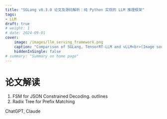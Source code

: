 ```yaml
---
title: "SGLang v0.3.0 论文及源码解析：纯 Python 实现的 LLM 推理框架"
tags:
- LLM
draft: true
# weight: 1
# date: 2024-09-01
cover:
    image: /images/llm_serving_framework.png
    caption: "Comparison of SGLang, TensorRT-LLM and vLLM<br>(Image source: [LMSYS ORG blog](https://lmsys.org/blog/2024-07-25-sglang-llama3/))"
    hiddenInSingle: false
# summary: "Summary on home page"
---
```


# 论文解读
1. FSM for JSON Constrained Decoding. outlines
2. Radix Tree for Prefix Matching

ChatGPT, Claude
